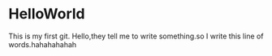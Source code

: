 # HelloWorld
This is my first git.
Hello,they tell me to write something.so I write this line of words.hahahahahah
